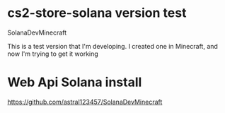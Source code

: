 # cs2-store-solana version test

SolanaDevMinecraft

This is a test version that I'm developing. I created one in Minecraft, and now I'm trying to get it working 

# Web Api Solana install 
https://github.com/astral123457/SolanaDevMinecraft
